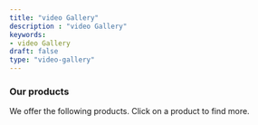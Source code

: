 ```yaml
---
title: "video Gallery"
description : "video Gallery" 
keywords:
- video Gallery
draft: false
type: "video-gallery"
---
```


### Our products

We offer the following products. Click on a product to find more.